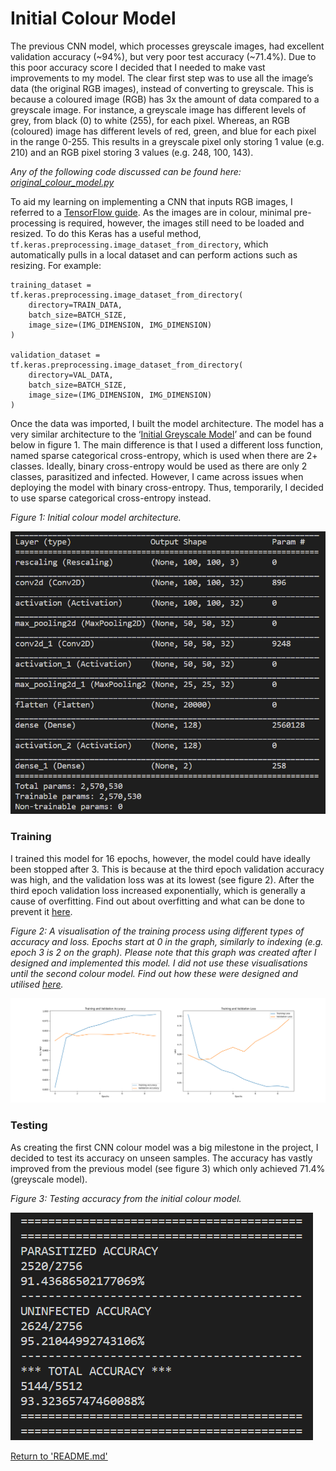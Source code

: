 # Initial Colour Model
The previous CNN model, which processes greyscale images, had excellent validation accuracy (~94%), but very poor test accuracy (~71.4%). Due to this poor accuracy score I decided that I needed to make vast improvements to my model. The clear first step was to use all the image’s data (the original RGB images), instead of converting to greyscale. This is because a coloured image (RGB) has 3x the amount of data compared to a greyscale image. For instance, a greyscale image has different levels of grey, from black (0) to white (255), for each pixel. Whereas, an RGB (coloured) image has different levels of red, green, and blue for each pixel in the range 0-255. This results in a greyscale pixel only storing 1 value (e.g. 210) and an RGB pixel storing 3 values (e.g. 248, 100, 143).

*Any of the following code discussed can be found here: [original_colour_model.py](../original_colour_model/original_colour_model.py)*

To aid my learning on implementing a CNN that inputs RGB images, I referred to a [TensorFlow guide](https://www.tensorflow.org/tutorials/images/classification). As the images are in colour, minimal pre-processing is required, however, the images still need to be loaded and resized. To do this Keras has a useful method, `tf.keras.preprocessing.image_dataset_from_directory`, which automatically pulls in a local dataset and can perform actions such as resizing. For example: 

```
training_dataset = tf.keras.preprocessing.image_dataset_from_directory(
    directory=TRAIN_DATA, 
    batch_size=BATCH_SIZE,
    image_size=(IMG_DIMENSION, IMG_DIMENSION)
)

validation_dataset = tf.keras.preprocessing.image_dataset_from_directory(
    directory=VAL_DATA,
    batch_size=BATCH_SIZE,
    image_size=(IMG_DIMENSION, IMG_DIMENSION)
)
```

Once the data was imported, I built the model architecture. The model has a very similar architecture to the ‘[Initial Greyscale Model](initial_greyscale.md)’ and can be found below in figure 1. The main difference is that I used a different loss function, named sparse categorical cross-entropy, which is used when there are 2+ classes. Ideally, binary cross-entropy would be used as there are only 2 classes, parasitized and infected. However, I came across issues when deploying the model with binary cross-entropy. Thus, temporarily, I decided to use sparse categorical cross-entropy instead. 

*Figure 1: Initial colour model architecture.*

![Colour Model Architecture](imgs/colour_architecture.png)

### Training
I trained this model for 16 epochs, however, the model could have ideally been stopped after 3. This is because at the third epoch validation accuracy was high, and the validation loss was at its lowest (see figure 2). After the third epoch validation loss increased exponentially, which is generally a cause of overfitting. Find out about overfitting and what can be done to prevent it [here](improving_model.md).

*Figure 2: A visualisation of the training process using different types of accuracy and loss. Epochs start at 0 in the graph, similarly to indexing (e.g. epoch 3 is 2 on the graph). Please note that this graph was created after I designed and implemented this model. I did not use these visualisations until the second colour model. Find out how these were designed and utilised [here](data_visualisation.md).*

![Graph](../original_colour_model/colour_model_1_graph_v3.png)

### Testing
As creating the first CNN colour model was a big milestone in the project, I decided to test its accuracy on unseen samples. The accuracy has vastly improved from the previous model (see figure 3) which only achieved 71.4% (greyscale model). 

*Figure 3: Testing accuracy from the initial colour model.*

![Colour Model Accuracy](imgs/colour_accuracy.png)

[Return to 'README.md'](../../README.md)
